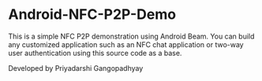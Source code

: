 # Android-NFC-P2P-Demo

This is a simple NFC P2P demonstration using Android Beam. You can build any customized application such as an NFC chat application or two-way user authentication using this source code as a base.

Developed by Priyadarshi Gangopadhyay
